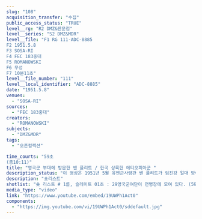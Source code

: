 ```yaml
---
slug: "108"
acquisition_transfer: "수집"
public_access_status: "TRUE"
level__rg: "R2 DMZ&판문점"
level__series: "S2 DMZ&MDR"
level__file: "F1 RG 111-ADC-8885
F2 1951.5.8
F3 SOSA-RI
F4 FEC 183중대
F5 ROMANOWSKI
F6 무성 
F7 10분11초"
level__file_number: "111"
level__local_identifier: "ADC-8885"
date: "1951.5.8"
venues: 
  - "SOSA-RI"
sources: 
  - "FEC 183중대"
creators: 
  - "ROMANOWSKI"
subjects: 
  - "DMZ&MDR"
tags: 
  - "오픈컬렉션"

time_courts: "59초
(총10:11)"
title: "영국군 부대에 방문한 밴 플리트 / 한국 상륙한 에티오피아군 "
description_status: "이 영상은 1951년 5월 유엔군사령관 벤 플리트가 임진강 일대 방어전에서 활약한 영국군 29독립여단에 방문해 포상하는 장면이다. 영국군 주둔지는 파주 일대에 있었다. "
description: "숏리스트"
shotlist: "숏 리스트 # 1롤, 슬레이트 01초 : 29영국군여단이 연병장에 모여 있다. (59초) 벤 플리트가 연병장에서 연설하 고, 그 옆에 29여단장 제임스가 서 있다. 임진강 주변에서 영웅적인 활동에 대해 포상이 주어졌다. "
media_type: "video"
link: "https://www.youtube.com/embed/19UWPh1Act0"
components: 
  - "https://img.youtube.com/vi/19UWPh1Act0/sddefault.jpg"
---
```

